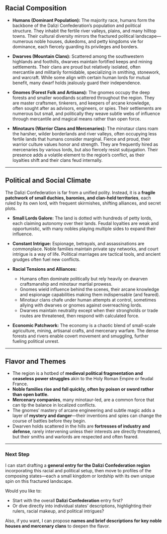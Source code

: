 ## Racial Composition

- **Humans (Dominant Population):**
  The majority race, humans form the backbone of the Dalizi Confederation’s population and political structure. They inhabit the fertile river valleys, plains, and many hilltop towns. Their cultural diversity mirrors the fractured political landscape—numerous noble houses, dukedoms, and petty kingdoms vie for dominance, each fiercely guarding its privileges and borders.

- **Dwarves (Mountain Clans):**
  Scattered among the southwestern highlands and foothills, dwarves maintain fortified keeps and mining settlements. Their clans are proud but relatively isolated, often mercantile and militarily formidable, specializing in smithing, stonework, and warcraft. While some align with certain human lords for mutual benefit, many dwarf holds jealously guard their independence.

- **Gnomes (Forest Folk and Artisans):**
  The gnomes occupy the deep forests and smaller woodlands scattered throughout the region. They are master craftsmen, tinkerers, and keepers of arcane knowledge, often sought after as advisors, engineers, or spies. Their settlements are numerous but small, and politically they weave subtle webs of influence through mercantile and magical means rather than open force.

- **Minotaurs (Warrior Clans and Mercenaries):**
  The minotaur clans roam the harsher, wilder borderlands and river valleys, often occupying less fertile lands that humans consider marginal. Fierce and proud, their warrior culture values honor and strength. They are frequently hired as mercenaries by various lords, but also fiercely resist subjugation. Their presence adds a volatile element to the region’s conflict, as their loyalties shift and their clans feud internally.

---

## Political and Social Climate

The Dalizi Confederation is far from a unified polity. Instead, it is a **fragile patchwork of small duchies, baronies, and clan-held territories**, each ruled by its own lord, with frequent skirmishes, shifting alliances, and secret plots.

- **Small Lords Galore:**
  The land is dotted with hundreds of petty lords, each claiming autonomy over their lands. Feudal loyalties are weak and opportunistic, with many nobles playing multiple sides to expand their influence.

- **Constant Intrigue:**
  Espionage, betrayals, and assassinations are commonplace. Noble families maintain private spy networks, and court intrigue is a way of life. Political marriages are tactical tools, and ancient grudges often fuel new conflicts.

- **Racial Tensions and Alliances:**
  - Humans often dominate politically but rely heavily on dwarven craftsmanship and minotaur martial prowess.
  - Gnomes wield influence behind the scenes, their arcane knowledge and espionage capabilities making them indispensable (and feared).
  - Minotaur clans chafe under human attempts at control, sometimes allying with dwarves or gnomes against overreaching lords.
  - Dwarves maintain neutrality except when their strongholds or trade routes are threatened, then respond with calculated force.

- **Economic Patchwork:**
  The economy is a chaotic blend of small-scale agriculture, mining, artisanal crafts, and mercenary warfare. The dense forests and rivers enable covert movement and smuggling, further fueling political unrest.

---

## Flavor and Themes

- The region is a hotbed of **medieval political fragmentation and ceaseless power struggles** akin to the Holy Roman Empire or feudal France.
- **Noble families rise and fall quickly, often by poison or sword rather than open battle.**
- **Mercenary companies**, many minotaur-led, are a common force that can tip the balance in localized conflicts.
- The gnomes’ mastery of arcane engineering and subtle magic adds a layer of **mystery and danger**—their inventions and spies can change the course of battles before they begin.
- Dwarven holds scattered in the hills are **fortresses of industry and defense**, rarely intervening unless their interests are directly threatened, but their smiths and warlords are respected and often feared.

---

### Next Step

I can start drafting a **general entry for the Dalizi Confederation region** incorporating this racial and political setup, then move to profiles of the composing states—each a small kingdom or lordship with its own unique spin on this fractured landscape.

Would you like to:  
- Start with the overall **Dalizi Confederation** entry first?  
- Or dive directly into individual states’ descriptions, highlighting their rulers, racial makeup, and political intrigues?

Also, if you want, I can propose **names and brief descriptions for key noble houses and mercenary clans** to deepen the flavor.